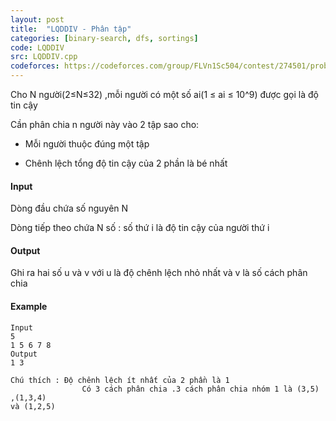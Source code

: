 ```yaml
---
layout: post
title:  "LQDDIV - Phân tập"
categories: [binary-search, dfs, sortings]
code: LQDDIV
src: LQDDIV.cpp
codeforces: https://codeforces.com/group/FLVn1Sc504/contest/274501/problem/K
---
```




  


Cho N người(2≤N≤32) ,mỗi người có một số ai(1 ≤ ai ≤ 10^9) được gọi là độ tin cậy

Cần phân chia n người này vào 2 tập sao cho:

+ Mỗi người thuộc đúng một tập

+ Chênh lệch tổng độ tin cậy của 2 phần là bé nhất

#### Input

Dòng đầu chứa số nguyên N

Dòng tiếp theo chứa N số : số thứ i là độ tin cậy của người thứ i

#### Output

Ghi ra hai số u và v với u là độ chênh lệch nhỏ nhất và v là số cách phân chia

#### Example

```
Input
5   
1 5 6 7 8
Output
1 3  
  
Chú thích : Độ chênh lệch ít nhất của 2 phần là 1  
                Có 3 cách phân chia .3 cách phân chia nhóm 1 là (3,5) ,(1,3,4)   
và (1,2,5)  

```

<!--more-->


